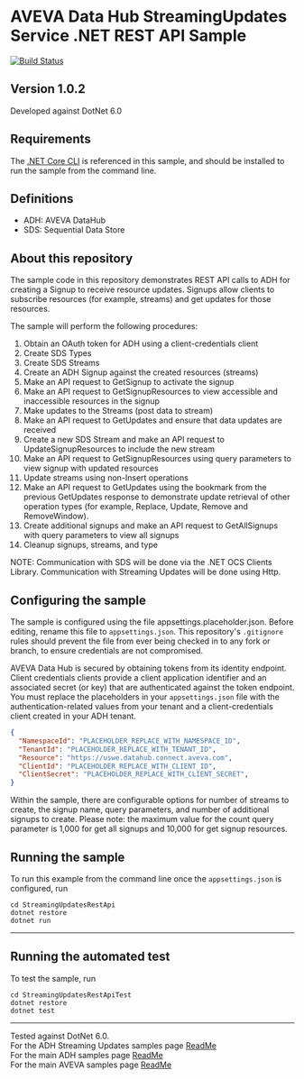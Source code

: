 # AVEVA Data Hub StreamingUpdates Service .NET REST API Sample

[![Build Status](https://dev.azure.com/osieng/engineering/_apis/build/status%2Fproduct-readiness%2FADH%2Fosisoft.sample-adh-streaming-updates_rest_api-dotnet?repoName=osisoft%2Fsample-adh-streaming-updates_rest_api-dotnet&branchName=main)](https://dev.azure.com/osieng/engineering/_build/latest?definitionId=5624&repoName=osisoft%2Fsample-adh-streaming-updates_rest_api-dotnet&branchName=main)

## Version 1.0.2
Developed against DotNet 6.0

## Requirements
The [.NET Core CLI](https://docs.microsoft.com/en-us/dotnet/core/tools/) is referenced in this sample, and should be installed to run the sample from the command line.

## Definitions
* ADH: AVEVA DataHub
* SDS: Sequential Data Store

## About this repository

The sample code in this repository demonstrates REST API calls to ADH for creating a Signup to receive resource updates. Signups allow clients to subscribe resources (for example, streams) and get updates for those resources.

The sample will perform the following procedures:
1. Obtain an OAuth token for ADH using a client-credentials client
1. Create SDS Types
1. Create SDS Streams
1. Create an ADH Signup against the created resources (streams)
1. Make an API request to GetSignup to activate the signup
1. Make an API request to GetSignupResources to view accessible and inaccessible resources in the signup
1. Make updates to the Streams (post data to stream)
1. Make an API request to GetUpdates and ensure that data updates are received
1. Create a new SDS Stream and make an API request to UpdateSignupResources to include the new stream
1. Make an API request to GetSignupResources using query parameters to view signup with updated resources
1. Update streams using non-Insert operations
1. Make an API request to GetUpdates using the bookmark from the previous GetUpdates response to demonstrate update retrieval of other operation types (for example, Replace, Update, Remove and RemoveWindow).
1. Create additional signups and make an API request to GetAllSignups with query parameters to view all signups
1. Cleanup signups, streams, and type

NOTE: Communication with SDS will be done via the .NET OCS Clients Library. Communication with Streaming Updates will be done using Http.

## Configuring the sample

The sample is configured using the file appsettings.placeholder.json.  Before editing, rename this file to `appsettings.json`. This repository's `.gitignore` rules should prevent the file from ever being checked in to any fork or branch, to ensure credentials are not compromised. 

AVEVA Data Hub is secured by obtaining tokens from its identity endpoint. Client credentials clients provide a client application identifier and an associated secret (or key) that are authenticated against the token endpoint. You must replace the placeholders in your `appsettings.json` file with the authentication-related values from your tenant and a client-credentials client created in your ADH tenant.

```json
{
  "NamespaceId": "PLACEHOLDER_REPLACE_WITH_NAMESPACE_ID",
  "TenantId": "PLACEHOLDER_REPLACE_WITH_TENANT_ID",
  "Resource": "https://uswe.datahub.connect.aveva.com",
  "ClientId": "PLACEHOLDER_REPLACE_WITH_CLIENT_ID",
  "ClientSecret": "PLACEHOLDER_REPLACE_WITH_CLIENT_SECRET",
}
```

Within the sample, there are configurable options for number of streams to create, the signup name, query parameters, and number of additional signups to create. Please note: the maximum value for the count query parameter is 1,000 for get all signups and 10,000 for get signup resources.

## Running the sample

To run this example from the command line once the `appsettings.json` is configured, run

```shell
cd StreamingUpdatesRestApi
dotnet restore
dotnet run
```
---

## Running the automated test

To test the sample, run

```shell
cd StreamingUpdatesRestApiTest
dotnet restore
dotnet test
```

---

Tested against DotNet 6.0.  
For the ADH Streaming Updates samples page [ReadMe]()  
For the main ADH samples page [ReadMe](https://github.com/AVEVA/AVEVA-Samples-CloudOperations)  
For the main AVEVA samples page [ReadMe](https://github.com/AVEVA/AVEVA-Samples)
